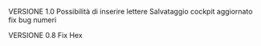 VERSIONE 1.0
Possibilità di inserire lettere
Salvataggio cockpit aggiornato
fix bug numeri

VERSIONE 0.8
Fix Hex
